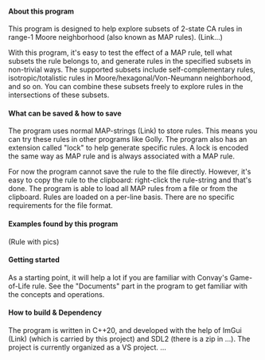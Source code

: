 #### About this program
This program is designed to help explore subsets of 2-state CA rules in range-1 Moore neighborhood (also known as MAP rules).
(Link...)

With this program, it's easy to test the effect of a MAP rule, tell what subsets the rule belongs to, and generate rules in the specified subsets in non-trivial ways.
The supported subsets include self-complementary rules, isotropic/totalistic rules in Moore/hexagonal/Von-Neumann neighborhood, and so on. You can combine these subsets freely to explore rules in the intersections of these subsets.

#### What can be saved & how to save
The program uses normal MAP-strings (Link) to store rules. This means you can try these rules in other programs like Golly.
The program also has an extension called "lock" to help generate specific rules. A lock is encoded the same way as MAP rule and is always associated with a MAP rule.

For now the program cannot save the rule to the file directly. However, it's easy to copy the rule to the clipboard: right-click the rule-string and that's done.
The program is able to load all MAP rules from a file or from the clipboard. Rules are loaded on a per-line basis. There are no specific requirements for the file format.

#### Examples found by this program
(Rule with pics)

#### Getting started
As a starting point, it will help a lot if you are familiar with Convay's Game-of-Life rule.
See the "Documents" part in the program to get familiar with the concepts and operations.

#### How to build & Dependency
The program is written in C++20, and developed with the help of ImGui (Link) (which is carried by this project) and SDL2 (there is a zip in ...).
The project is currently organized as a VS project. ...
